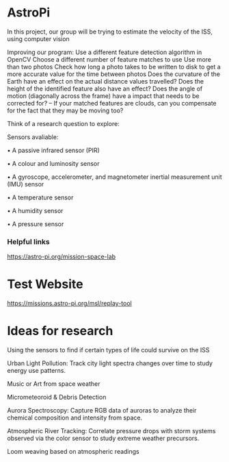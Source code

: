 # AstroPi
In this project, our group will be trying to estimate the velocity of the ISS, using computer vision 


Improving our program:
Use a different feature detection algorithm in OpenCV
Choose a different number of feature matches to use
Use more than two photos
Check how long a photo takes to be written to disk to get a more accurate value for the time between photos
Does the curvature of the Earth have an effect on the actual distance values travelled?
Does the height of the identified feature also have an effect?
Does the angle of motion (diagonally across the frame) have a impact that needs to be corrected for?
– If your matched features are clouds, can you compensate for the fact that they may be moving too?


Think of a research question to explore: 

Sensors avaliable: 

• A passive infrared sensor (PIR) 

• A colour and luminosity sensor 

• A gyroscope, accelerometer, and magnetometer inertial measurement unit (IMU) sensor 

• A temperature sensor 

• A humidity sensor 

• A pressure sensor 


### Helpful links 

https://astro-pi.org/mission-space-lab 

# Test Website

https://missions.astro-pi.org/msl/replay-tool

# Ideas for research 

Using the sensors to find if certain types of life could survive on the ISS
 

Urban Light Pollution: Track city light spectra changes over time to study energy use patterns.


Music or Art from space weather 


Micrometeoroid & Debris Detection

Aurora Spectroscopy: Capture RGB data of auroras to analyze their chemical composition and intensity from space.

Atmospheric River Tracking: Correlate pressure drops with storm systems observed via the color sensor to study extreme weather precursors.

Loom weaving based on atmospheric readings